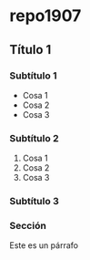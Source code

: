 # repo1907
## Título 1
### Subtítulo 1
- Cosa 1
- Cosa 2
- Cosa 3

### Subtítulo 2
1. Cosa 1
2. Cosa 2
3. Cosa 3

### Subtítulo 3

<h3>Sección</h3>
<p>Este es un párrafo</p>

